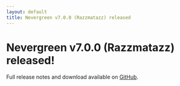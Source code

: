 ```yaml
---
layout: default
title: Nevergreen v7.0.0 (Razzmatazz) released
---
```


# Nevergreen v7.0.0 (Razzmatazz) released!

Full release notes and download available on [GitHub](https://github.com/build-canaries/nevergreen/releases/tag/v7.0.0).
